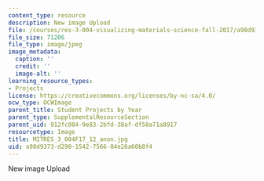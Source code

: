 ```yaml
---
content_type: resource
description: New image Upload
file: /courses/res-3-004-visualizing-materials-science-fall-2017/a98d9373d2901542756604e26a60b8f4_MITRES_3_004F17_12_anon.jpg
file_size: 71206
file_type: image/jpeg
image_metadata:
  caption: ''
  credit: ''
  image-alt: ''
learning_resource_types:
- Projects
license: https://creativecommons.org/licenses/by-nc-sa/4.0/
ocw_type: OCWImage
parent_title: Student Projects by Year
parent_type: SupplementalResourceSection
parent_uid: 912fc084-9e83-2bfd-38af-df58a71a8917
resourcetype: Image
title: MITRES_3_004F17_12_anon.jpg
uid: a98d9373-d290-1542-7566-04e26a60b8f4
---
```

New image Upload